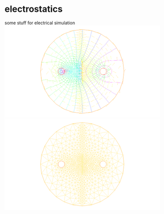 # electrostatics
some stuff for electrical simulation  
![solution](/scratch/problem.png?raw=true)  
![mesh](/scratch/mesh.png?raw=true)
